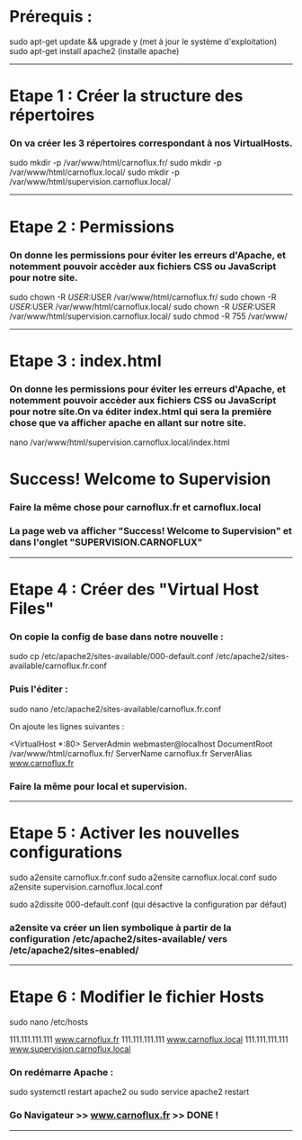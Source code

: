 # Prérequis :

sudo apt-get update && upgrade y (met à jour le système d'exploitation)
sudo apt-get install apache2 (installe apache)

---
# Etape 1 : Créer la structure des répertoires
### On va créer les 3 répertoires correspondant à nos VirtualHosts.

sudo mkdir -p /var/www/html/carnoflux.fr/
sudo mkdir -p /var/www/html/carnoflux.local/
sudo mkdir -p /var/www/html/supervision.carnoflux.local/


---
# Etape 2 : Permissions
### On donne les permissions pour éviter les erreurs d'Apache, et notemment pouvoir accèder aux fichiers CSS ou JavaScript pour notre site.

sudo chown -R $USER:$USER /var/www/html/carnoflux.fr/
sudo chown -R $USER:$USER /var/www/html/carnoflux.local/
sudo chown -R $USER:$USER /var/www/html/supervision.carnoflux.local/
sudo chmod -R 755 /var/www/

---
# Etape 3 : index.html

### On donne les permissions pour éviter les erreurs d'Apache, et notemment pouvoir accèder aux fichiers CSS ou JavaScript pour notre site.On va éditer index.html qui sera la première chose que va afficher apache en allant sur notre site.

nano /var/www/html/supervision.carnoflux.local/index.html

<html>
  <head>
    <title>SUPERVISION.CARNOFLUX</title>
  </head>
  <body>
    <h1>Success!  Welcome to Supervision</h1>
  </body>
</html>

### Faire la même chose pour carnoflux.fr et carnoflux.local
### La page web va afficher "Success!  Welcome to Supervision" et dans l'onglet "SUPERVISION.CARNOFLUX"

---
# Etape 4 : Créer des "Virtual Host Files"

### On copie la config de base dans notre nouvelle :

sudo cp /etc/apache2/sites-available/000-default.conf /etc/apache2/sites-available/carnoflux.fr.conf

### Puis l'éditer :

sudo nano /etc/apache2/sites-available/carnoflux.fr.conf

On ajoute les lignes suivantes :

<VirtualHost *:80>
    ServerAdmin webmaster@localhost
    DocumentRoot /var/www/html/carnoflux.fr/
	ServerName carnoflux.fr
	ServerAlias www.carnoflux.fr
</VirtualHost>

### Faire la même pour local et supervision.

---
# Etape 5 : Activer les nouvelles configurations

sudo a2ensite carnoflux.fr.conf
sudo a2ensite carnoflux.local.conf
sudo a2ensite supervision.carnoflux.local.conf

sudo a2dissite 000-default.conf (qui désactive la configuration par défaut)

### a2ensite va créer un lien symbolique à partir de la configuration /etc/apache2/sites-available/ vers /etc/apache2/sites-enabled/

---
# Etape 6 : Modifier le fichier Hosts

sudo nano /etc/hosts

111.111.111.111 www.carnoflux.fr
111.111.111.111 www.carnoflux.local
111.111.111.111 www.supervision.carnoflux.local


### On redémarre Apache :
sudo systemctl restart apache2 ou sudo service apache2 restart

### Go Navigateur >> www.carnoflux.fr >> DONE !

---
